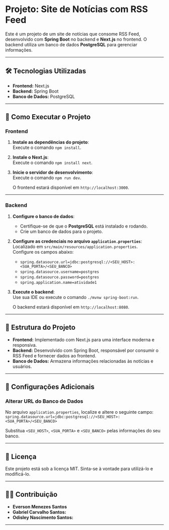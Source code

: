 # Projeto: Site de Notícias com RSS Feed

Este é um projeto de um site de notícias que consome RSS Feed, desenvolvido com **Spring Boot** no backend e **Next.js** no frontend. O backend utiliza um banco de dados **PostgreSQL** para gerenciar informações.

---

## 🛠️ Tecnologias Utilizadas

- **Frontend:** Next.js  
- **Backend:** Spring Boot  
- **Banco de Dados:** PostgreSQL  

---

## 🚀 Como Executar o Projeto

### Frontend

1. **Instale as dependências do projeto**:  
   Execute o comando `npm install`.

2. **Instale o Next.js**:  
   Execute o comando `npm install next`.

3. **Inicie o servidor de desenvolvimento**:  
   Execute o comando `npm run dev`.  

   O frontend estará disponível em `http://localhost:3000`.

---

### Backend

1. **Configure o banco de dados**:  
   - Certifique-se de que o **PostgreSQL** está instalado e rodando.  
   - Crie um banco de dados para o projeto.

2. **Configure as credenciais no arquivo `application.properties`**:  
   Localizado em `src/main/resources/application.properties`.  
   Configure os campos abaixo:  
   - `spring.datasource.url=jdbc:postgresql://<SEU_HOST>:<SUA_PORTA>/<SEU_BANCO>`  
   - `spring.datasource.username=postgres`  
   - `spring.datasource.password=postgres`  
   - `spring.application.name=atividade1`  

3. **Execute o backend**:  
   Use sua IDE ou execute o comando `./mvnw spring-boot:run`.  

   O backend estará disponível em `http://localhost:8080`.

---

## 📂 Estrutura do Projeto

- **Frontend:** Implementado com Next.js para uma interface moderna e responsiva.  
- **Backend:** Desenvolvido com Spring Boot, responsável por consumir o RSS Feed e fornecer dados ao frontend.  
- **Banco de Dados:** Armazena informações relacionadas às notícias e usuários.  

---

## 📌 Configurações Adicionais

### Alterar URL do Banco de Dados

No arquivo `application.properties`, localize e altere o seguinte campo:  
`spring.datasource.url=jdbc:postgresql://<SEU_HOST>:<SUA_PORTA>/<SEU_BANCO>`  

Substitua `<SEU_HOST>`, `<SUA_PORTA>` e `<SEU_BANCO>` pelas informações do seu banco.

---

## 📄 Licença

Este projeto está sob a licença MIT. Sinta-se à vontade para utilizá-lo e modificá-lo.

---

## 🧑‍💻 Contribuição

- **Everson Menezes Santos**  
- **Gabriel Carvalho Santos:**  
- **Odisley Nascimento Santos:** 

---

